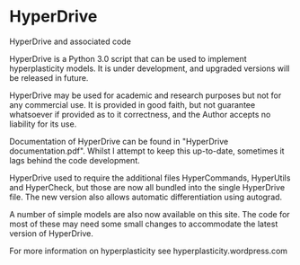 # HyperDrive
HyperDrive and associated code

HyperDrive is a Python 3.0 script that can be used to implement hyperplasticity models. It is under development, and upgraded versions will be released in future.

HyperDrive may be used for academic and research purposes but not for any commercial use. It is provided in good faith, but not guarantee whatsoever if provided as to it correctness, and the Author accepts no liability for its use.

Documentation of HyperDrive can be found in "HyperDrive documentation.pdf". Whilst I attempt to keep this up-to-date, sometimes it lags behind the code development.

HyperDrive used to require the additional files HyperCommands, HyperUtils and HyperCheck, but those are now all bundled into the single HyperDrive file. The new version also allows automatic differentiation using autograd.

A number of simple models are also now available on this site. The code for most of these may need some small changes to accommodate the latest version of HyperDrive.

For more information on hyperplasticity see hyperplasticity.wordpress.com
